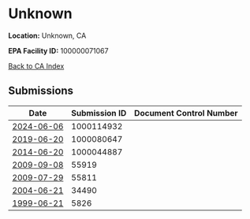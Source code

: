 # Unknown

**Location:** Unknown, CA

**EPA Facility ID:** 100000071067

[Back to CA Index](../../index.md)

## Submissions

| Date | Submission ID | Document Control Number |
|------|--------------|-------------------------|
| [2024-06-06](submissions/1000114932.md) | 1000114932 |  |
| [2019-06-20](submissions/1000080647.md) | 1000080647 |  |
| [2014-06-20](submissions/1000044887.md) | 1000044887 |  |
| [2009-09-08](submissions/55919.md) | 55919 |  |
| [2009-07-29](submissions/55811.md) | 55811 |  |
| [2004-06-21](submissions/34490.md) | 34490 |  |
| [1999-06-21](submissions/5826.md) | 5826 |  |
